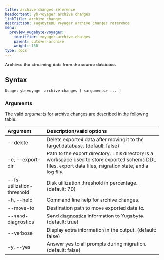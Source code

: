 ```yaml
---
title: archive changes reference
headcontent: yb-voyager archive changes
linkTitle: archive changes
description: YugabyteDB Voyager archive changes reference
menu:
  preview_yugabyte-voyager:
    identifier: voyager-archive-changes
    parent: cutover-archive
    weight: 150
type: docs
---
```


Archives the streaming data from the source database.

## Syntax

```text
Usage: yb-voyager archive changes [ <arguments> ... ]
```

### Arguments

The valid *arguments* for archive changes are described in the following table:

| Argument | Description/valid options |
| :------- | :------------------------ |
| --delete |  Delete exported data after moving it to the target database. (default: false) |
| -e, --export-dir <path> | Path to the export directory. This directory is a workspace used to store exported schema DDL files, export data files, migration state, and a log file.|
| --fs-utilization-threshold <percentage> | Disk utilization threshold in percentage. (default: 70) |
| -h, --help | Command line help for archive changes. |
| --move-to <path> | Destination path to move exported data to. |
| --send-diagnostics | Send [diagnostics](../../../diagnostics-report/) information to Yugabyte. (default: true) |
| --verbose | Display extra information in the output. (default: false) |
| -y, --yes | Answer yes to all prompts during migration. (default: false) |
